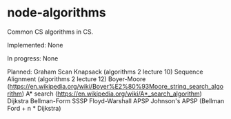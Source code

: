node-algorithms
===============

Common CS algorithms in CS.

Implemented:
    None

In progress:
    None

Planned:
    Graham Scan
    Knapsack (algorithms 2 lecture 10)
    Sequence Alignment (algorithms 2 lecture 12)
    Boyer-Moore (https://en.wikipedia.org/wiki/Boyer%E2%80%93Moore_string_search_algorithm)
    A* search (https://en.wikipedia.org/wiki/A*_search_algorithm)
    Dijkstra
    Bellman-Form SSSP
    Floyd-Warshall APSP
    Johnson's APSP (Bellman Ford + n * Dijkstra)
